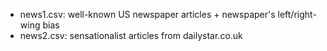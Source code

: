 * news1.csv: well-known US newspaper articles + newspaper's left/right-wing bias
* news2.csv: sensationalist articles from dailystar.co.uk
